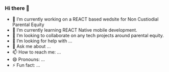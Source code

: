 ### Hi there 👋
- 🔭 I’m currently working on a REACT based wedsite for Non Custiodial Parental Equity
- 🌱 I’m currently learning REACT Native mobile development.
- 👯 I’m looking to collaborate on any tech projects around parental equity.
- 🤔 I’m looking for help with ...
- 💬 Ask me about ...
- 📫 How to reach me: ...
- 😄 Pronouns: ...
- ⚡ Fun fact: ...

